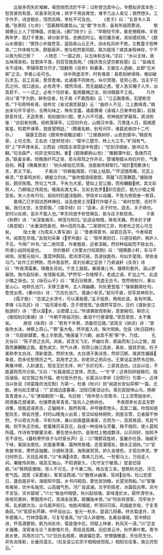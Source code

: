 <!-- { "loadSidebar": true } -->
　　比喻多而失於难解，嗟怨频而流於不平；过称誉岂其中心，专模拟非其本色；愁苦甚则有感，欢喜多则无味；熟字千用自弗觉，难字几出人易见；貌然想头，工乎作手，诗造极处，悟而且精，李杜不可及也。
　　《老子》曰：“五音令人耳聋。”张景阳《七命》：“百籁群鸣聋其山。”此“聋”字太奇，虽有所祖而费讲。
　　黎城懒云上人了悟禅蕴，亦能诗。《都门除夕》云：“早眠轻节序，垂老倦精神。半夜两年梦，孤灯千里身。钵分新岁饭，衣拂旧时尘。後饮屠苏者，其如感叹频。”《题山水便面》：“携筇小步踏苍苔，遥指青山云正开。涧水松风听不绝，又教童子抱琴来。”二作体格匀净，颇振唐声，使与皎然辈同赋，孰为擅场？嗟其身殁神存，宁不以我为知己邪？
　　人物志：“一国之政，以无味和五味。”注曰：“水以无味，故五味得其和。犹君体平澹，则百官施其用。”《隆庆改元望京都有感》云：“盐梅无水不成味，宰辅得君方尽才。”因翻用《说命》和羹事，又被古人道破，此即“无米粥”之法，学者心会可也。
　　诗中用虚活字，时有难易：易若剖蚌得珠，难如破石求玉。且工且易，愈苦愈难。此通塞不同故也。纵尔冥搜，徒劳心思。当主乎可否之间，信口道出，必有奇字，偶然浑成，而无龃龉之患。譬人急买帽子入市，出其若干，一一试之，必有个恰好者。能用戴帽之法，则诗眼靡不工矣。
　　凡作诗以“青”字为韵，鲜有佳者。杜子美《不离西阁》云：“江云飘素练，石壁断空青。”下句奇特有骨。钱仲文《省试湘灵鼓瑟》云：“曲终人不见，江上数峰青。”摘出末句平平语尔，合两句味之，殊有含蓄。诸葛腾甫《渝城人日柬李给事》，前联辞意并佳，天造奇景，宛如披四川图，使人兴不可遏，但神驰於梦寐耳。其诗附後：“访旧来何晚，轻帆落驿亭。江回剑外白，山拥汉中青。万里逢人日，孤城感客星。知君怀谏草，翘首望明廷。”（腾甫名鲸，别号问华，诸葛武侯四十二代孙。）
　　镇康王西岩《题宋参政瞻远楼》：“江楼悬树杪，山色到窗中。”精拔有骨，上句尤奇。王右丞《登辨觉诗》：“窗中三楚尽，林上九江平。”旷阔有气，但“上”字声律未妥。又西岩《陪国主谒茔途中有感》：“仗划浮烟破，旗冲过鸟翻。”句法森严，何异沈宋应制。崔《题唐都尉山池》：“雁翻蒲叶起，鱼拨荇花游。”联虽全美，但晚唐纤巧之渐，若与陪驾之作并论，譬诸艳姬从命妇升阶，气象自别。韩《晚春旅舍》：“树头蜂抱花须落，池面鱼吹柳絮行。”祖於而敷演七言，斯又下矣。
　　子美诗：“仰蜂黏落絮，行蚁上枯梨。”“芹泥随燕觜，花蕊上蜂须。”“悲翠鸣衣桁，蜻蜓立钓丝。”“鱼吹细浪摇歌扇，燕蹴飞花落舞筵。”诸联绮丽，颇宗陈隋。然句工气浑，不失为大家。譬如上官公服，而有黼黻绣，其文彩照人，乃朝端之伟观也。晚唐此类尢多。又如五色罗，织花盈匹，裁为少姬之襦宜矣。宋人亦有巧句，宛如村妇盛涂脂粉，学徐步以自媚，不免为傍观者一笑耳。
　　嘉靖乙巳岁因访西林禅侣，谈及庞居士涅，代作偈子云：“来时忽堕，去时不躲。我归太空，太空即我。”《南华经》曰：“适来，夫子时也，适去，夫子顺也。安时以处顺，哀乐不能入也。”李东冈谓予有悟禅旨，故与庄子默契焉。
　　子美《秋野》诗：“水深鱼极乐，林茂鸟知归。”此适会物情，殊有天趣。然本於子建《离思赋》：“水重深而鱼悦，林茂而鸟喜。”二家辞同工异，则老杜之苦心可见矣。
　　陆士衡《为周夫人寄车骑》云：“昔者得君书，闻君在高平。今者得君书，闻君在京城。”及观刘采春《罗曲》云：“那年离别日，只道往桐庐。桐庐人不见，今得广州书。”此二绝同意，作者粗直，述者深婉。然将种临敌而不胜女兵，所谓小战则怯是也。
　　宗约敬轩《次栗太行枉顾韵》曰：“城隅葺小轩，车马不闻喧。邱壑元规兴，蓬蒿仲蔚园。君诗清可挹，吾道拙能存。何似岁星隐，常依金马门。”此作工於押韵，而冲澹自然，其刘长卿之亚欤？乃弟诚轩《灸背》诗曰：“昨夜清霜重，晴檐灸背初。宁言工我赋，兼得课儿书。锺鼎形骸外，溪山梦寐馀。角巾庭际影，坐惜鬓毛疏。”俨然写一负暄障子。老成之语，旷达之气，此造少陵之渐也。又《咏石山子》曰：“累石壮精舍，凭虚无古今。悠然倚杖兴，重以爱山心。地转仇池穴，天移王屋岑。主人得幽趣，何处更登临？”後联翻用杜句，愈觉出奇。《秦州杂》诗：“万古仇池穴，潜通小有天。”起句平直，但写其神异尔。
　　《孺子歌》：“沧浪之水清兮，可以濯我缨。”孟子屈原，两用此语，各有所寓。李陵《与苏武》诗：“临河濯长缨，念子恨悠悠。”此偶然写意尔。沈约《渡新安江贻游好》诗：“愿以潺水，沾君缨上尘。”所谓袭故而弥新，意更婉切。柳宗元《衡阳别刘禹锡》诗：“今朝不用临河别，垂泪千行便濯缨。”至怨至悲，太不雅矣。
　　庾信《咏荷》诗：“若有千年蔡，须巢但见随。”梁简文《纳凉》诗：“游鱼吹水沫，神蔡上荷心。”“蔡”虽大龟，然字面入诗，殊欠明爽。包佶《秋日园林》诗：“鸟窥新罅栗，龟上半欹莲。”晚唐虽下六朝，由其不用“蔡”字，乃佳。
　　孔文谷曰：“陈子昂之古风，尚矣，其含光飞文，怀幽吐奇，郎庙而有江山之致，烟霞而兼黼黻之裁。着色成文，吹气从律，则燕公曲江高矣，美矣，擅其宗矣。杜子美称李太白诗，清新俊逸，然却太快。太白谓子美诗苦，然却沉郁，缘其性褊躁幸直，而多忧愁愤厉之气。其用字之法，则老将之用兵也。王摩诘孟浩然韦应物，典雅冲穆，入妙通玄，观宝玉於东序，听广乐於钧天，三家其选也。过此以往，不能遍观而尽识矣。”又曰：“长篇是赋之变体，而去。一‘兮’字；近体则研链精切，隐括谐俪，如文锦之有尺幅，绝句皆乐府也。长篇当以李峤《汾阴行》为第一，近体当以张说《待宴隆庆池应制》为第一。杜甫《秋兴》则“闻道长安似弈棋”一篇，尤胜。绝句如王摩诘：“广武城边逢暮春，汶阳归客泪沾巾。落花寂寂啼山鸟，杨柳青青渡水人。”与“渭城朝雨”一篇。韦应物：“雨中禁火空斋冷，江上流莺独坐听，把酒看花想诸弟，杜陵寒食草青青。”皆风人之绝响也。
　　予夜观李长吉孟东野诗集，皆能造语奇古，正偏相半，豁然有得，并夺搜奇想头，去其二偏。险怪如夜壑风生，暝岩月堕，时时山精鬼火出焉；苦涩如枯林朔吹，阴崖冻雪，见者靡不惨然。予以奇古为骨，平和为体，兼以初唐盛唐诸家，合而为一，高其格调，充其气魄，则不失正宗矣。若蜜蜂历采百花，自成一种佳味与芳馨，殊不相同，使人莫知所蕴。作诗有学酿蜜法者，要在想头别尔。是夜枕上勉成数诗，以示同好，始知予言不谬也。《暮秋寄怀徐子与时宦长芦》云：⑴“理郡双旌转，皇畿亦壮游。海鹾天下味，案牍汝南忧。风笛姜寒署，霜林照夜楼。还思濯缨处，御水正涵秋。”⑵“官舍披书坐，萧然且独醒。沙烟秋漠漠，海雨昼冥冥。妒久金增色，才孤剑养灵。梦归何所见，天目乱峰青。”⑶“未满诗意，南来几日闲。一愁萦马上，万役走人间。署敞怜风物，城高见海山。不知谪宦久，（先守汝宁被谪。）犹是旧容颜。”⑷“铁网拔珊瑚，惊人不可无。才今兼二陆，格古变三吴。登眺秋光迥，浮沉老气孤。因思《采菱曲》，客至话西湖。”⑸“数卷从幽事，官闲自怜。阮公悲感日，蘧伯是非年。海赋知华国，乡书问税田。更忧吴饷晚，长望浙西船。”⑹“宦辙有难易，忧中名独完。山高偏气色，河广自波澜。文字豹斑老，冰霜孤白寒。凤兮不言馁，天许碧琅。”⑺七“候虫吟暗壁，秋兴起徐陵。宦味澹於水，羁怀清夺冰。夜喧风里树，寒翳雨中灯。竞谒金张第，疏慵独未曾。”⑻“何处转游宦，河亭坐夕晖。乱帆鳞次泊，众鸟尾声衔归。地胜闲堪赋，杯清闷可挥。风烟是京甸，宁复羡鱼矶。”⑼“宦邸长芦静，中怀自出尘。鉴光一秋水，瑟调几阳春。终古盈虚月，流年感慨人。竹林馀裂素，可复写谁真。”⑽“词人非傲物，名著自堪嗟。官冷棋应进，怀高酒更赊。鹤为闲处伴，菊是澹中花。同赋上林者，秋风天一涯。”⑾“正变关骚雅，深宵谁与论？吴歌惟片月，燕俗且孤樽。旧侣青云冷，秋怀黄叶繁。寄书故乡使，风雨亦过门。”⑿“旧社名相累，艰虞偏在君。世憎骚雅盛，天任死生分。并失龙珠影，长垂凤藻文。（社友梁公实宗子相相继而殁。）相知论往事，南北共愁云。”
